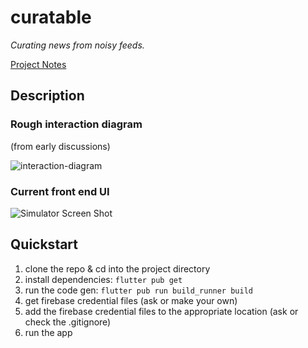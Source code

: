 # curatable

*Curating news from noisy feeds.*

[Project Notes](https://adventures-in.notion.site/Curatable-a43fffacad9c4574ad450147436cbeb2)

## Description
### Rough interaction diagram 
(from early discussions)

![interaction-diagram](https://user-images.githubusercontent.com/1059276/136145319-58aa00ad-e99b-427b-9268-d52611165d3c.png)

### Current front end UI

![Simulator Screen Shot](https://user-images.githubusercontent.com/1059276/136145351-00e595e0-72e1-4f27-99aa-0dacd9a3347f.png)

## Quickstart

1. clone the repo & cd into the project directory
2. install dependencies: `flutter pub get`
3. run the code gen: `flutter pub run build_runner build`
4. get firebase credential files (ask or make your own)
5. add the firebase credential files to the appropriate location (ask or check the .gitignore)
6. run the app